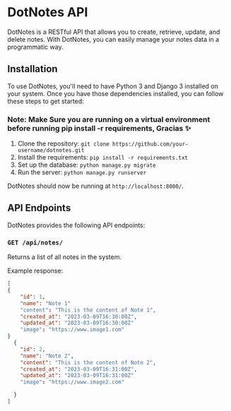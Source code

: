 # DotNotes API

DotNotes is a RESTful API that allows you to create, retrieve, update, and delete notes. With DotNotes, you can easily manage your notes data in a programmatic way.

## Installation

To use DotNotes, you'll need to have Python 3 and Django 3 installed on your system. Once you have those dependencies installed, you can follow these steps to get started:
### Note: Make Sure you are running on a virtual environment before running pip install -r requirements, Gracias :sparkles: 

1. Clone the repository: `git clone https://github.com/your-username/dotnotes.git `
2. Install the requirements: ` pip install -r requirements.txt `
3. Set up the database: `python manage.py migrate`
4. Run the server: `python manage.py runserver`

DotNotes should now be running at `http://localhost:8000/`.

## API Endpoints

DotNotes provides the following API endpoints:

### `GET /api/notes/`

Returns a list of all notes in the system.

Example response:

```json
[
{
    "id": 1,
    "name": "Note 1"
    "content": "This is the content of Note 1",
    "created_at": "2023-03-09T16:30:00Z",
    "updated_at": "2023-03-09T16:30:00Z"
    "image": "https://www.image1.com"
}
  {
    "id": 2,
    "name": "Note 2",
    "content": "This is the content of Note 2",
    "created_at": "2023-03-09T16:31:00Z",
    "updated_at": "2023-03-09T16:31:00Z"
    "image": "https://www.image2.com"

  }
]

```
